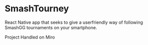 # SmashTourney

React Native app that seeks to give a userfriendly way of following SmashGG
tournaments on your smartphone.

Project Handled on Miro
